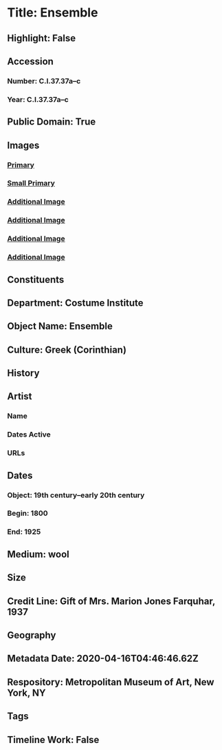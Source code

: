 # Title: Ensemble
## Highlight: False
## Accession
### Number: C.I.37.37a–c
### Year: C.I.37.37a–c
## Public Domain: True
## Images
### [Primary](https://images.metmuseum.org/CRDImages/ci/original/CI37.37a_F.jpg)
### [Small Primary](https://images.metmuseum.org/CRDImages/ci/web-large/CI37.37a_F.jpg)
### [Additional Image](https://images.metmuseum.org/CRDImages/ci/original/CI37.37a_B.jpg)
### [Additional Image](https://images.metmuseum.org/CRDImages/ci/original/CI37.37a_d.jpg)
### [Additional Image](https://images.metmuseum.org/CRDImages/ci/original/CI37.37b.jpg)
### [Additional Image](https://images.metmuseum.org/CRDImages/ci/original/CI37.37c.jpg)
## Constituents
## Department: Costume Institute
## Object Name: Ensemble
## Culture: Greek (Corinthian)
## History
## Artist
### Name
### Dates Active
### URLs
## Dates
### Object: 19th century–early 20th century
### Begin: 1800
### End: 1925
## Medium: wool
## Size
## Credit Line: Gift of Mrs. Marion Jones Farquhar, 1937
## Geography
## Metadata Date: 2020-04-16T04:46:46.62Z
## Respository: Metropolitan Museum of Art, New York, NY
## Tags
## Timeline Work: False
